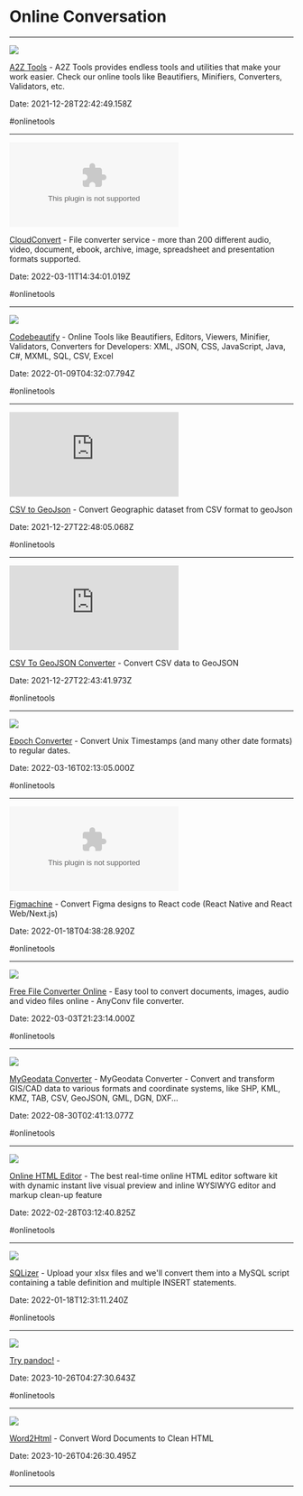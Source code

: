 # Online Conversation

---

![](https://rdl.ink/render/https%3A%2F%2Fa2z.tools%2F%3Fref%3Dproducthunt)

[A2Z Tools](https://a2z.tools/?ref=producthunt) - A2Z Tools provides endless tools and utilities that make your work easier. Check our online tools like Beautifiers, Minifiers, Converters, Validators, etc.

Date: 2021-12-28T22:42:49.158Z

#onlinetools

---

![](https://rdl.ink/render/https%3A%2F%2Fcloudconvert.com)

[CloudConvert](https://cloudconvert.com) - File converter service - more than 200 different audio, video, document, ebook, archive, image, spreadsheet and presentation formats supported.

Date: 2022-03-11T14:34:01.019Z

#onlinetools

---

![](https://codebeautify.org/img/cb/logo.png)

[Codebeautify](https://codebeautify.org) - Online Tools like Beautifiers, Editors, Viewers, Minifier, Validators, Converters for Developers: XML, JSON, CSS, JavaScript, Java, C#, MXML, SQL, CSV, Excel

Date: 2022-01-09T04:32:07.794Z

#onlinetools

---

![](https://rdl.ink/render/http%3A%2F%2Fwww.opengeotools.com%2FcsvToGeoJson.php)

[CSV to GeoJson](http://www.opengeotools.com/csvToGeoJson.php) - Convert Geographic dataset from CSV format to geoJson

Date: 2021-12-27T22:48:05.068Z

#onlinetools

---

![](https://rdl.ink/render/https%3A%2F%2Fwww.convertcsv.com%2Fcsv-to-geojson.htm)

[CSV To GeoJSON Converter](https://www.convertcsv.com/csv-to-geojson.htm) - Convert CSV data to GeoJSON

Date: 2021-12-27T22:43:41.973Z

#onlinetools

---

![](https://www.epochconverter.com/img/epochconverter-og-img.png)

[Epoch Converter](https://www.epochconverter.com/?q=%25s&source=searchbar) - Convert Unix Timestamps (and many other date formats) to regular dates.

Date: 2022-03-16T02:13:05.000Z

#onlinetools

---

![](https://rdl.ink/render/https%3A%2F%2Fwww.figmachine.com)

[Figmachine](https://www.figmachine.com) - Convert Figma designs to React code (React Native and React Web/Next.js)

Date: 2022-01-18T04:38:28.920Z

#onlinetools

---

![](https://anyconv.com/media/anyconv.png)

[Free File Converter Online](https://anyconv.com) - Easy tool to convert documents, images, audio and video files online - AnyConv file converter.

Date: 2022-03-03T21:23:14.000Z

#onlinetools

---

![](https://mygeodata.cloud/tmp/img/icon-geoczech-sm-transparent.png)

[MyGeodata Converter](https://mygeodata.cloud/converter) - MyGeodata Converter - Convert and transform GIS/CAD data to various formats and coordinate systems, like SHP, KML, KMZ, TAB, CSV, GeoJSON, GML, DGN, DXF...

Date: 2022-08-30T02:41:13.077Z

#onlinetools

---

![](https://html-online.com/editor/images/witch.jpg)

[Online HTML Editor](https://html-online.com/editor) - The best real-time online HTML editor software kit with dynamic instant live visual preview and inline WYSIWYG editor and markup clean-up feature

Date: 2022-02-28T03:12:40.825Z

#onlinetools

---

![](https://rdl.ink/render/https%3A%2F%2Fsqlizer.io%2F%23%2F)

[SQLizer](https://sqlizer.io/#/) - Upload your xlsx files and we'll convert them into a MySQL script containing a table definition and multiple INSERT statements.

Date: 2022-01-18T12:31:11.240Z

#onlinetools

---

![](https://up.raindrop.io/raindrop/thumbs/668/026/218/data_URI_file_1698294450640.jpeg)

[Try pandoc!](https://pandoc.org/try/) - 

Date: 2023-10-26T04:27:30.643Z

#onlinetools

---

![](https://up.raindrop.io/raindrop/thumbs/668/017/460/data_URI_file_1698294390492.jpeg)

[Word2Html](https://word2cleanhtml.com/) - Convert Word Documents to Clean HTML

Date: 2023-10-26T04:26:30.495Z

#onlinetools

---

